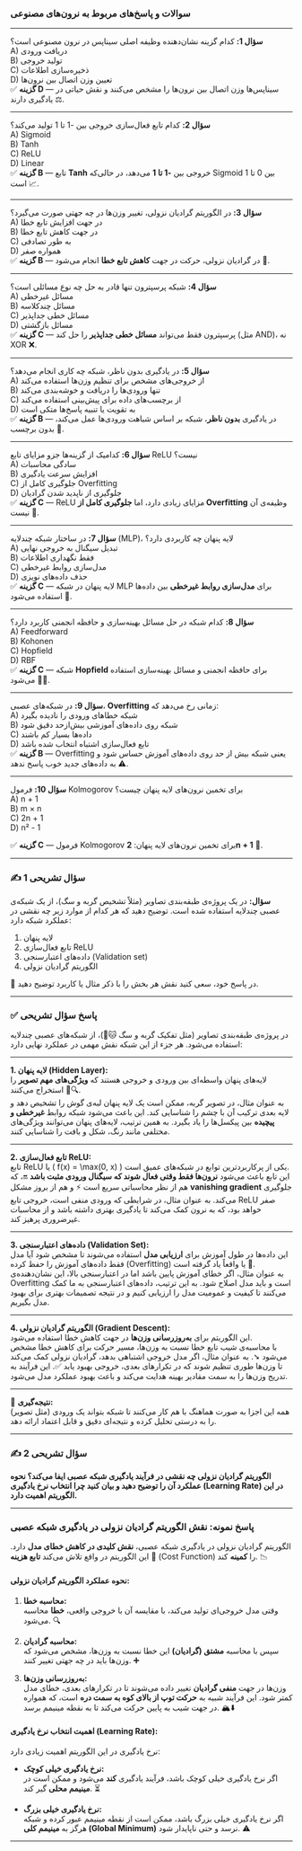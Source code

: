 ### سوالات و پاسخ‌های مربوط به نرون‌های مصنوعی

---

**سؤال 1:**
کدام گزینه نشان‌دهنده وظیفه اصلی سیناپس در نرون مصنوعی است؟  
A) دریافت ورودی  
B) تولید خروجی  
C) ذخیره‌سازی اطلاعات  
D) تعیین وزن اتصال بین نرون‌ها  
✅ **گزینه D** — سیناپس‌ها وزن اتصال بین نرون‌ها را مشخص می‌کنند و نقش حیاتی در یادگیری دارند ⚖️.

---

**سؤال 2:**
کدام تابع فعال‌سازی خروجی بین -1 تا 1 تولید می‌کند؟  
A) Sigmoid  
B) Tanh  
C) ReLU  
D) Linear  
✅ **گزینه B** — تابع **Tanh** خروجی بین **-1 تا 1** می‌دهد، در حالی‌که Sigmoid بین 0 تا 1 است 📈.

---

**سؤال 3:**
در الگوریتم گرادیان نزولی، تغییر وزن‌ها در چه جهتی صورت می‌گیرد؟  
A) در جهت افزایش تابع خطا  
B) در جهت کاهش تابع خطا  
C) به طور تصادفی  
D) همواره صفر  
✅ **گزینه B** — در گرادیان نزولی، حرکت در جهت **کاهش تابع خطا** انجام می‌شود 🔽.

---

**سؤال 4:**
شبکه پرسپترون تنها قادر به حل چه نوع مسائلی است؟  
A) مسائل غیرخطی  
B) مسائل چندکلاسه  
C) مسائل خطی جداپذیر  
D) مسائل بازگشتی  
✅ **گزینه C** — پرسپترون فقط می‌تواند **مسائل خطی جداپذیر** را حل کند (مثل AND)، نه XOR ❌.

---

**سؤال 5:**
در یادگیری بدون ناظر، شبکه چه کاری انجام می‌دهد؟  
A) از خروجی‌های مشخص برای تنظیم وزن‌ها استفاده می‌کند  
B) تنها ورودی‌ها را دریافت و خوشه‌بندی می‌کند  
C) از برچسب‌های داده برای پیش‌بینی استفاده می‌کند  
D) به تقویت یا تنبیه پاسخ‌ها متکی است  
✅ **گزینه B** — در یادگیری **بدون ناظر**، شبکه بر اساس شباهت ورودی‌ها عمل می‌کند، بدون برچسب 🧩.

---

**سؤال 6:**
کدامیک از گزینه‌ها جزو مزایای تابع ReLU نیست؟  
A) سادگی محاسبات  
B) افزایش سرعت یادگیری  
C) جلوگیری کامل از Overfitting  
D) جلوگیری از ناپدید شدن گرادیان  
✅ **گزینه C** — ReLU مزایای زیادی دارد، اما **جلوگیری کامل از Overfitting** وظیفه‌ی آن نیست 🚫.

---

**سؤال 7:**
در ساختار شبکه چندلایه (MLP)، لایه پنهان چه کاربردی دارد؟  
A) تبدیل سیگنال به خروجی نهایی  
B) فقط نگهداری اطلاعات  
C) مدل‌سازی روابط غیرخطی  
D) حذف داده‌های نویزی  
✅ **گزینه C** — لایه پنهان در شبکه MLP برای **مدل‌سازی روابط غیرخطی** بین داده‌ها استفاده می‌شود 🧠.

---

**سؤال 8:**
کدام شبکه در حل مسائل بهینه‌سازی و حافظه انجمنی کاربرد دارد؟  
A) Feedforward  
B) Kohonen  
C) Hopfield  
D) RBF  
✅ **گزینه C** — شبکه **Hopfield** برای حافظه انجمنی و مسائل بهینه‌سازی استفاده می‌شود 💾🔁.

---

**سؤال 9:**
در شبکه‌های عصبی، **Overfitting** زمانی رخ می‌دهد که:  
A) شبکه خطاهای ورودی را نادیده بگیرد  
B) شبکه روی داده‌های آموزشی بیش‌ازحد دقیق شود  
C) داده‌ها بسیار کم باشند  
D) تابع فعال‌سازی اشتباه انتخاب شده باشد  
✅ **گزینه B** — Overfitting یعنی شبکه بیش از حد روی داده‌های آموزش حساس شود و به داده‌های جدید خوب پاسخ ندهد ⚠️.

---

**سؤال 10:**
فرمول Kolmogorov برای تخمین نرون‌های لایه پنهان چیست؟  
A) n + 1  
B) m × n  
C) 2n + 1  
D) n² - 1  

✅ **گزینه C** — فرمول Kolmogorov برای تخمین نرون‌های لایه پنهان: **2n + 1** 📐.

---
### ✍️ **سؤال تشریحی 1**

**سؤال:**
در یک پروژه‌ی طبقه‌بندی تصاویر (مثلاً تشخیص گربه و سگ)، از یک شبکه‌ی عصبی چندلایه استفاده شده است. توضیح دهید که هر کدام از موارد زیر چه نقشی در عملکرد شبکه دارد:

1. لایه پنهان
2. تابع فعال‌سازی ReLU
3. داده‌های اعتبارسنجی (Validation set)
4. الگوریتم گرادیان نزولی

📘 در پاسخ خود، سعی کنید نقش هر بخش را با ذکر مثال یا کاربرد توضیح دهید.

---

### ✅ **پاسخ سؤال تشریحی**

در پروژه‌ی طبقه‌بندی تصاویر (مثل تفکیک گربه و سگ 🐱🐶)، از شبکه‌های عصبی چندلایه استفاده می‌شود. هر جزء از این شبکه نقش مهمی در عملکرد نهایی دارد:

---

**1. لایه پنهان (Hidden Layer):**  
لایه‌های پنهان واسطه‌ای بین ورودی و خروجی هستند که **ویژگی‌های مهم تصویر** را استخراج می‌کنند 🧠🔍.  
به عنوان مثال، در تصویر گربه، ممکن است یک لایه پنهان لبه‌ی گوش را تشخیص دهد و لایه بعدی ترکیب آن با چشم را شناسایی کند. این باعث می‌شود شبکه روابط **غیرخطی و پیچیده** بین پیکسل‌ها را یاد بگیرد. به همین ترتیب، لایه‌های پنهان می‌توانند ویژگی‌های مختلفی مانند رنگ، شکل و بافت را شناسایی کنند.

---

**2. تابع فعال‌سازی ReLU:**  
تابع ReLU یا \( f(x) = \max(0, x) \) یکی از پرکاربردترین توابع در شبکه‌های عمیق است.  
این تابع باعث می‌شود **نرون‌ها فقط وقتی فعال شوند که سیگنال ورودی مثبت باشد** 🔛، که هم از نظر محاسباتی سریع است ⚡ و هم از بروز مشکل **vanishing gradient** جلوگیری می‌کند. به عنوان مثال، در شرایطی که ورودی منفی است، خروجی تابع ReLU صفر خواهد بود، که به نرون کمک می‌کند تا یادگیری بهتری داشته باشد و از محاسبات غیرضروری پرهیز کند.

---

**3. داده‌های اعتبارسنجی (Validation Set):**  
این داده‌ها در طول آموزش برای **ارزیابی مدل** استفاده می‌شوند تا مشخص شود آیا مدل فقط داده‌های آموزش را حفظ کرده (Overfitting) یا واقعاً یاد گرفته است 🧪.  
به عنوان مثال، اگر خطای آموزش پایین باشد اما در اعتبارسنجی بالا، این نشان‌دهنده‌ی Overfitting است و باید مدل اصلاح شود. به این ترتیب، داده‌های اعتبارسنجی به ما کمک می‌کنند تا کیفیت و عمومیت مدل را ارزیابی کنیم و در نتیجه تصمیمات بهتری برای بهبود مدل بگیریم.

---

**4. الگوریتم گرادیان نزولی (Gradient Descent):**  
این الگوریتم برای **به‌روزرسانی وزن‌ها** در جهت کاهش خطا استفاده می‌شود.  
با محاسبه‌ی شیب تابع خطا نسبت به وزن‌ها، مسیر حرکت برای کاهش خطا مشخص می‌شود ➘. به عنوان مثال، اگر مدل خروجی اشتباهی بدهد، گرادیان نزولی کمک می‌کند تا وزن‌ها طوری تنظیم شوند که در تکرارهای بعدی، خروجی بهبود یابد ✅. این فرآیند به تدریج وزن‌ها را به سمت مقادیر بهینه هدایت می‌کند و باعث بهبود عملکرد مدل می‌شود.

---

📝 **نتیجه‌گیری:**  
همه این اجزا به صورت هماهنگ با هم کار می‌کنند تا شبکه بتواند یک ورودی (مثل تصویر) را به درستی تحلیل کرده و نتیجه‌ای دقیق و قابل اعتماد ارائه دهد.

---
### ✍️ **سؤال تشریحی 2**

**الگوریتم گرادیان نزولی چه نقشی در فرآیند یادگیری شبکه عصبی ایفا می‌کند؟ نحوه عملکرد آن را توضیح دهید و بیان کنید چرا انتخاب نرخ یادگیری (Learning Rate) در این الگوریتم اهمیت دارد.**

---

### **پاسخ نمونه: نقش الگوریتم گرادیان نزولی در یادگیری شبکه عصبی**

الگوریتم گرادیان نزولی در یادگیری شبکه عصبی، **نقش کلیدی در کاهش خطای مدل** دارد. 🎯 این الگوریتم در واقع تلاش می‌کند **تابع هزینه** (Cost Function) را **کمینه** کند. 📉

#### نحوه عملکرد الگوریتم گرادیان نزولی:

1. **محاسبه خطا:**  
   وقتی مدل خروجی‌ای تولید می‌کند، با مقایسه آن با خروجی واقعی، **خطا** محاسبه می‌شود. 🔍

2. **محاسبه گرادیان:**  
   سپس با محاسبه **مشتق (گرادیان)** این خطا نسبت به وزن‌ها، مشخص می‌شود که وزن‌ها باید در چه جهتی تغییر کنند. ➕

3. **به‌روزرسانی وزن‌ها:**  
   وزن‌ها در جهت **منفی گرادیان** تغییر داده می‌شوند تا در تکرارهای بعدی، خطای مدل کمتر شود. این فرآیند شبیه به **حرکت توپ از بالای کوه به سمت دره** است، که همواره در جهت شیب به پایین حرکت می‌کند تا به نقطه مینیمم برسد. 🏔️⬇️

#### اهمیت انتخاب نرخ یادگیری (Learning Rate):

نرخ یادگیری در این الگوریتم اهمیت زیادی دارد:

- **نرخ یادگیری خیلی کوچک:**  
  اگر نرخ یادگیری خیلی کوچک باشد، فرآیند یادگیری **کند** می‌شود و ممکن است در **مینیمم محلی** گیر کند. ⏳

- **نرخ یادگیری خیلی بزرگ:**  
  اگر نرخ یادگیری خیلی بزرگ باشد، ممکن است از نقطه مینیمم عبور کرده و شبکه هرگز به **مینیمم کلی (Global Minimum)** نرسد و حتی ناپایدار شود. ⚠️

---
